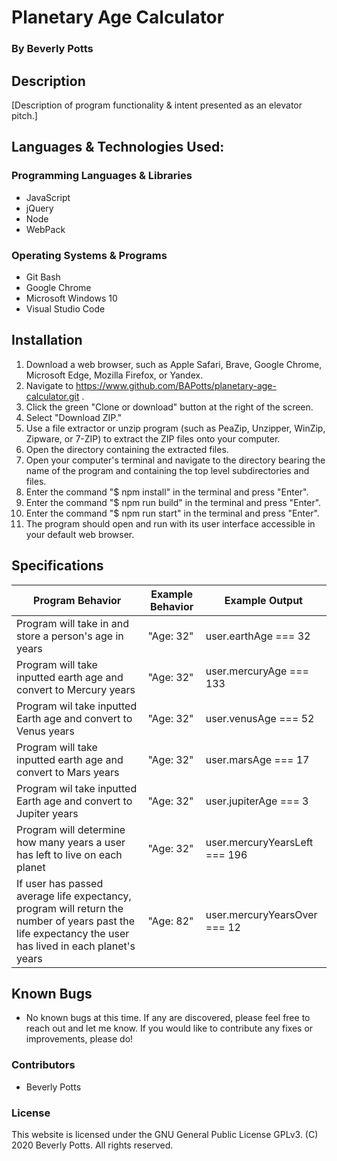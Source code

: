 # Planetary Age Calculator
 
  ### By Beverly Potts
 
## Description
 
  [Description of program functionality & intent presented as an elevator pitch.]
 
## Languages & Technologies Used:
 
  ### Programming Languages & Libraries
  * JavaScript
  * jQuery
  * Node
  * WebPack
 
  ### Operating Systems & Programs
  * Git Bash
  * Google Chrome
  * Microsoft Windows 10
  * Visual Studio Code
 
## Installation
 
  1.  Download a web browser, such as Apple Safari, Brave, Google Chrome, Microsoft Edge, Mozilla Firefox, or Yandex.
  2.  Navigate to https://www.github.com/BAPotts/planetary-age-calculator.git .
  3.  Click the green "Clone or download" button at the right of the screen.
  4.  Select "Download ZIP."
  5.  Use a file extractor or unzip program (such as PeaZip, Unzipper, WinZip, Zipware, or 7-ZIP) to extract the ZIP files onto your computer.
  6.  Open the directory containing the extracted files.
  7.  Open your computer's terminal and navigate to the directory bearing the name of the program and containing the top level subdirectories and files.
  8.  Enter the command "$ npm install" in the terminal and press "Enter".
  9.  Enter the command "$ npm run build" in the terminal and press "Enter".
  10. Enter the command "$ npm run start" in the terminal and press "Enter".
  11. The program should open and run with its user interface accessible in your default web browser.
 
## Specifications
 
  | Program Behavior | Example Behavior | Example Output |
  | ----------- | ----------- | ----------- |
  |  Program will take in and store a person's age in years|"Age: 32"  |user.earthAge === 32  |
  |  Program will take inputted earth age and convert to Mercury years|"Age: 32"|user.mercuryAge === 133 |
  |  Program wil take inputted Earth age and convert to Venus years|"Age: 32"|user.venusAge === 52 |
  |  Program will take inputted earth age and convert to Mars years|"Age: 32"|user.marsAge === 17 |
  |  Program wil take inputted Earth age and convert to Jupiter years|"Age: 32"|user.jupiterAge === 3 |
  |  Program will determine how many years a user has left to live on each planet|"Age: 32"|user.mercuryYearsLeft ===  196|
  |  If user has passed average life expectancy, program will return the number of years past the life expectancy the user has lived in each planet's years|"Age: 82"|user.mercuryYearsOver === 12|
  
 
## Known Bugs
 
  * No known bugs at this time. If any are discovered, please feel free to reach out and let me know. If you would like to contribute any fixes or improvements, please do!
 
### Contributors
 
  * Beverly Potts
 
### License
 
This website is licensed under the GNU General Public License GPLv3. (C) 2020 Beverly Potts. All rights reserved.
